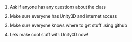 1. Ask if anyone has any questions about the class

2. Make sure everyone has Unity3D and internet access

3. Make sure everyone knows where to get stuff using github

4. Lets make cool stuff with Unity3D now!